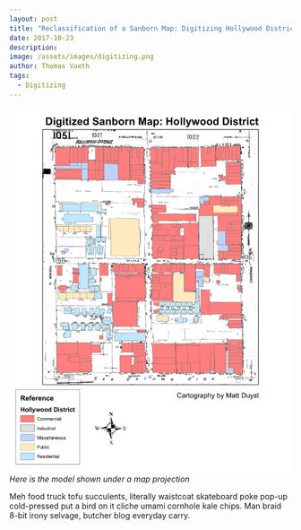 ```yaml
---
layout: post
title: "Reclassification of a Sanborn Map: Digitizing Hollywood District"
date: 2017-10-23
description: 
image: /assets/images/digitizing.png
author: Thomas Vaeth
tags: 
  - Digitizing
---
```


![Map GIS](/assets/images/digitizing.png)
*Here is the model shown under a map projection*

Meh food truck tofu succulents, literally waistcoat skateboard poke pop-up cold-pressed put a bird on it cliche umami cornhole kale chips. Man braid 8-bit irony selvage, butcher blog everyday carry.